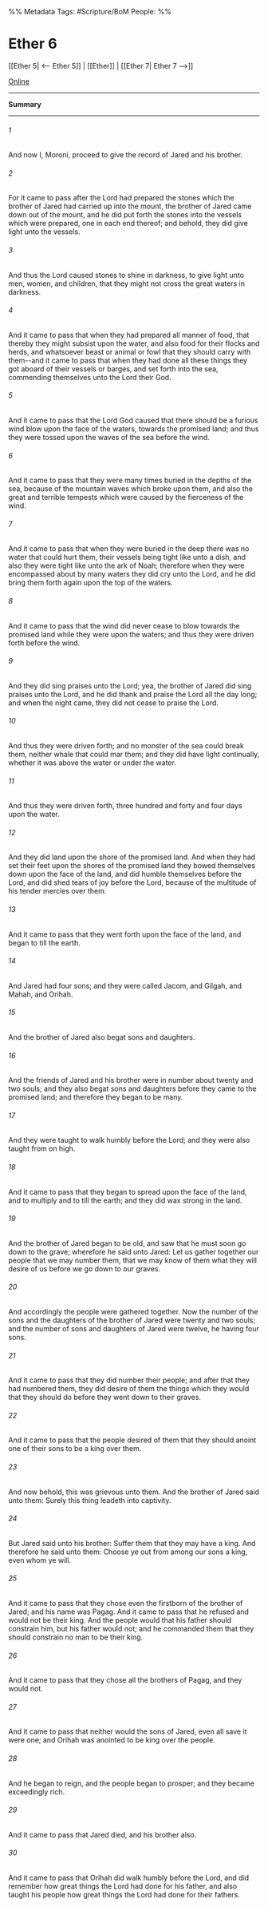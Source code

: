 %% Metadata
Tags: #Scripture/BoM
People: 
%%
# Ether 6
[[Ether 5| <-- Ether 5]] | [[Ether]] | [[Ether 7| Ether 7 -->]]

[Online](https://churchofjesuschrist.org/study/scriptures/bofm/ether/6?lang=eng)

---
__Summary__



---
###### 1
And now I, Moroni, proceed to give the record of Jared and his brother.
###### 2
For it came to pass after the Lord had prepared the stones which the brother of Jared had carried up into the mount, the brother of Jared came down out of the mount, and he did put forth the stones into the vessels which were prepared, one in each end thereof; and behold, they did give light unto the vessels.
###### 3
And thus the Lord caused stones to shine in darkness, to give light unto men, women, and children, that they might not cross the great waters in darkness.
###### 4
And it came to pass that when they had prepared all manner of food, that thereby they might subsist upon the water, and also food for their flocks and herds, and whatsoever beast or animal or fowl that they should carry with them--and it came to pass that when they had done all these things they got aboard of their vessels or barges, and set forth into the sea, commending themselves unto the Lord their God.
###### 5
And it came to pass that the Lord God caused that there should be a furious wind blow upon the face of the waters, towards the promised land; and thus they were tossed upon the waves of the sea before the wind.
###### 6
And it came to pass that they were many times buried in the depths of the sea, because of the mountain waves which broke upon them, and also the great and terrible tempests which were caused by the fierceness of the wind.
###### 7
And it came to pass that when they were buried in the deep there was no water that could hurt them, their vessels being tight like unto a dish, and also they were tight like unto the ark of Noah; therefore when they were encompassed about by many waters they did cry unto the Lord, and he did bring them forth again upon the top of the waters.
###### 8
And it came to pass that the wind did never cease to blow towards the promised land while they were upon the waters; and thus they were driven forth before the wind.
###### 9
And they did sing praises unto the Lord; yea, the brother of Jared did sing praises unto the Lord, and he did thank and praise the Lord all the day long; and when the night came, they did not cease to praise the Lord.
###### 10
And thus they were driven forth; and no monster of the sea could break them, neither whale that could mar them; and they did have light continually, whether it was above the water or under the water.
###### 11
And thus they were driven forth, three hundred and forty and four days upon the water.
###### 12
And they did land upon the shore of the promised land. And when they had set their feet upon the shores of the promised land they bowed themselves down upon the face of the land, and did humble themselves before the Lord, and did shed tears of joy before the Lord, because of the multitude of his tender mercies over them.
###### 13
And it came to pass that they went forth upon the face of the land, and began to till the earth.
###### 14
And Jared had four sons; and they were called Jacom, and Gilgah, and Mahah, and Orihah.
###### 15
And the brother of Jared also begat sons and daughters.
###### 16
And the friends of Jared and his brother were in number about twenty and two souls; and they also begat sons and daughters before they came to the promised land; and therefore they began to be many.
###### 17
And they were taught to walk humbly before the Lord; and they were also taught from on high.
###### 18
And it came to pass that they began to spread upon the face of the land, and to multiply and to till the earth; and they did wax strong in the land.
###### 19
And the brother of Jared began to be old, and saw that he must soon go down to the grave; wherefore he said unto Jared: Let us gather together our people that we may number them, that we may know of them what they will desire of us before we go down to our graves.
###### 20
And accordingly the people were gathered together. Now the number of the sons and the daughters of the brother of Jared were twenty and two souls; and the number of sons and daughters of Jared were twelve, he having four sons.
###### 21
And it came to pass that they did number their people; and after that they had numbered them, they did desire of them the things which they would that they should do before they went down to their graves.
###### 22
And it came to pass that the people desired of them that they should anoint one of their sons to be a king over them.
###### 23
And now behold, this was grievous unto them. And the brother of Jared said unto them: Surely this thing leadeth into captivity.
###### 24
But Jared said unto his brother: Suffer them that they may have a king. And therefore he said unto them: Choose ye out from among our sons a king, even whom ye will.
###### 25
And it came to pass that they chose even the firstborn of the brother of Jared; and his name was Pagag. And it came to pass that he refused and would not be their king. And the people would that his father should constrain him, but his father would not; and he commanded them that they should constrain no man to be their king.
###### 26
And it came to pass that they chose all the brothers of Pagag, and they would not.
###### 27
And it came to pass that neither would the sons of Jared, even all save it were one; and Orihah was anointed to be king over the people.
###### 28
And he began to reign, and the people began to prosper; and they became exceedingly rich.
###### 29
And it came to pass that Jared died, and his brother also.
###### 30
And it came to pass that Orihah did walk humbly before the Lord, and did remember how great things the Lord had done for his father, and also taught his people how great things the Lord had done for their fathers.



